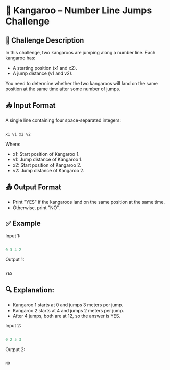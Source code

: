 # 🦘 Kangaroo – Number Line Jumps Challenge

## 📝 Challenge Description

In this challenge, two kangaroos are jumping along a number line. Each kangaroo has:

- A starting position (x1 and x2).
- A jump distance (v1 and v2).

You need to determine whether the two kangaroos will land on the same position at the same time after some number of jumps.

## 📥 Input Format

A single line containing four space-separated integers:
```java

x1 v1 x2 v2

```
Where:
- x1: Start position of Kangaroo 1.
- v1: Jump distance of Kangaroo 1.
- x2: Start position of Kangaroo 2.
- v2: Jump distance of Kangaroo 2.

## 📤 Output Format

- Print "YES" if the kangaroos land on the same position at the same time.
- Otherwise, print "NO".

## ✅ Example

Input 1:
```java

0 3 4 2

```
Output 1:
```java

YES

```
## 🔍 Explanation:

- Kangaroo 1 starts at 0 and jumps 3 meters per jump.
- Kangaroo 2 starts at 4 and jumps 2 meters per jump.
- After 4 jumps, both are at 12, so the answer is YES.

Input 2:
```java

0 2 5 3

```

Output 2:
```java

NO

```
